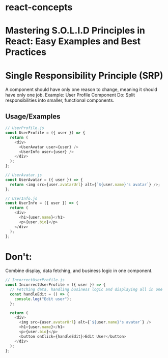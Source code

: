 # react-concepts

# Mastering S.O.L.I.D Principles in React: Easy Examples and Best Practices

# Single Responsibility Principle (SRP)

A component should have only one reason to change, meaning it should have only one job.
Example: User Profile Component Do:
Split responsibilities into smaller, functional components.

## Usage/Examples

```javascript
// UserProfile.js
const UserProfile = ({ user }) => {
  return (
    <div>
      <UserAvatar user={user} />
      <UserInfo user={user} />
    </div>
  );
};

// UserAvatar.js
const UserAvatar = ({ user }) => {
  return <img src={user.avatarUrl} alt={`${user.name}'s avatar`} />;
};

// UserInfo.js
const UserInfo = ({ user }) => {
  return (
    <div>
      <h1>{user.name}</h1>
      <p>{user.bio}</p>
    </div>
  );
};
```

# Don't:

Combine display, data fetching, and business logic in one component.

```javascript
// IncorrectUserProfile.js
const IncorrectUserProfile = ({ user }) => {
  // Fetching data, handling business logic and displaying all in one
  const handleEdit = () => {
    console.log("Edit user");
  };

  return (
    <div>
      <img src={user.avatarUrl} alt={`${user.name}'s avatar`} />
      <h1>{user.name}</h1>
      <p>{user.bio}</p>
      <button onClick={handleEdit}>Edit User</button>
    </div>
  );
};
```
